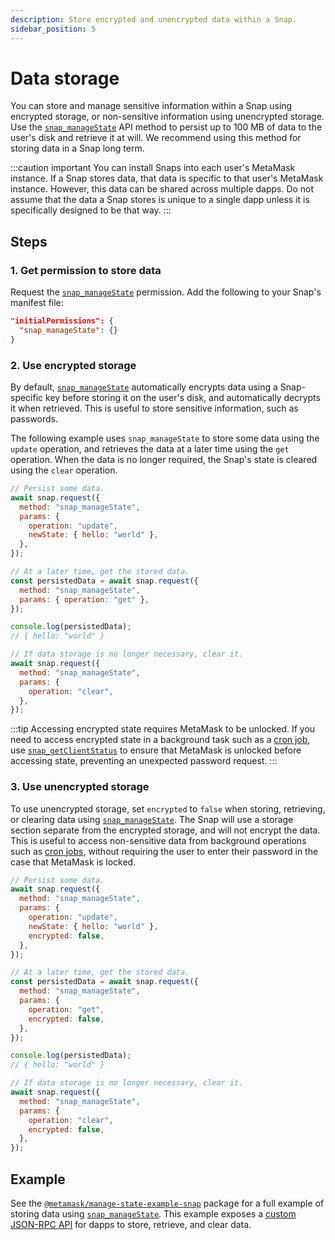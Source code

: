 ```yaml
---
description: Store encrypted and unencrypted data within a Snap.
sidebar_position: 5
---
```


# Data storage

You can store and manage sensitive information within a Snap using encrypted storage, or
non-sensitive information using unencrypted storage.
Use the [`snap_manageState`](../reference/snaps-api.md#snap_managestate) API method to persist up to
100 MB of data to the user's disk and retrieve it at will.
We recommend using this method for storing data in a Snap long term.

:::caution important
You can install Snaps into each user's MetaMask instance.
If a Snap stores data, that data is specific to that user's MetaMask instance.
However, this data can be shared across multiple dapps. 
Do not assume that the data a Snap stores is unique to a single dapp unless it is specifically designed to be that way.
:::

## Steps

### 1. Get permission to store data

Request the [`snap_manageState`](../reference/snaps-api.md#snap_managestate) permission.
Add the following to your Snap's manifest file:

```json title="snap.manifest.json"
"initialPermissions": {
  "snap_manageState": {}
}
```

### 2. Use encrypted storage

By default, [`snap_manageState`](../reference/snaps-api.md#snap_managestate) automatically encrypts
data using a Snap-specific key before storing it on the user's disk, and automatically decrypts it
when retrieved.
This is useful to store sensitive information, such as passwords.

The following example uses `snap_manageState` to store some data using the `update` operation, and
retrieves the data at a later time using the `get` operation.
When the data is no longer required, the Snap's state is cleared using the `clear` operation.

```javascript title="index.js"
// Persist some data.
await snap.request({
  method: "snap_manageState",
  params: { 
    operation: "update",
    newState: { hello: "world" },
  },
});

// At a later time, get the stored data.
const persistedData = await snap.request({
  method: "snap_manageState",
  params: { operation: "get" },
});

console.log(persistedData);
// { hello: "world" }

// If data storage is no longer necessary, clear it.
await snap.request({
  method: "snap_manageState",
  params: { 
    operation: "clear",
  },
});
```

:::tip
Accessing encrypted state requires MetaMask to be unlocked.
If you need to access encrypted state in a background task such as a [cron job](cron-jobs.md), use
[`snap_getClientStatus`](../reference/snaps-api.md#snap_getclientstatus) to ensure that MetaMask is
unlocked before accessing state, preventing an unexpected password request.
:::

### 3. Use unencrypted storage

To use unencrypted storage, set `encrypted` to `false` when storing, retrieving, or clearing data
using [`snap_manageState`](../reference/snaps-api.md#snap_managestate).
The Snap will use a storage section separate from the encrypted storage, and will not encrypt the data.
This is useful to access non-sensitive data from background operations such as
[cron jobs](cron-jobs.md), without requiring the user to enter their password in the case that
MetaMask is locked.

```javascript title="index.js"
// Persist some data.
await snap.request({
  method: "snap_manageState",
  params: { 
    operation: "update",
    newState: { hello: "world" },
    encrypted: false,
  },
});

// At a later time, get the stored data.
const persistedData = await snap.request({
  method: "snap_manageState",
  params: { 
    operation: "get",
    encrypted: false,
  },
});

console.log(persistedData);
// { hello: "world" }

// If data storage is no longer necessary, clear it.
await snap.request({
  method: "snap_manageState",
  params: { 
    operation: "clear",
    encrypted: false,
  },
});
```

## Example

See the [`@metamask/manage-state-example-snap`](https://github.com/MetaMask/snaps/tree/main/packages/examples/packages/manage-state)
package for a full example of storing data using [`snap_manageState`](../reference/snaps-api.md#snap_managestate).
This example exposes a [custom JSON-RPC API](../learn/about-snaps/apis.md#custom-json-rpc-apis) for
dapps to store, retrieve, and clear data.
